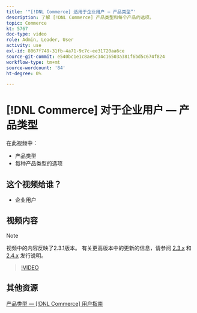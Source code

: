 ```yaml
---
title: '"[!DNL Commerce] 适用于企业用户 — 产品类型”'
description: 了解 [!DNL Commerce] 产品类型和每个产品的选项。
topic: Commerce
kt: 5767
doc-type: video
role: Admin, Leader, User
activity: use
exl-id: 8067f749-31fb-4a71-9c7c-ee31720aa6ce
source-git-commit: e540bc1e1c8ae5c34c16503a381f6bd5c674f824
workflow-type: tm+mt
source-wordcount: '84'
ht-degree: 0%

---
```


# [!DNL Commerce] 对于企业用户 — 产品类型

在此视频中：

- 产品类型
- 每种产品类型的选项

## 这个视频给谁？

- 企业用户

## 视频内容

>[!NOTE]
>
>视频中的内容反映了2.3.1版本。 有关更高版本中的更新的信息，请参阅 [ 2.3.x](https://devdocs.magento.com/guides/v2.3/release-notes/bk-release-notes.html) 和 [2.4.x](https://devdocs.magento.com/guides/v2.4/release-notes/bk-release-notes.html) 发行说明。

>[!VIDEO](https://video.tv.adobe.com/v/35952?quality=12&learn=on)

## 其他资源

[产品类型 —  [!DNL Commerce] 用户指南](https://docs.magento.com/user-guide/catalog/product-types.html)
